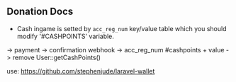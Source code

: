 ## Donation Docs

* Cash ingame is setted by `acc_reg_num` key/value table which you should modify '#CASHPOINTS' variable.

-> payment
-> confirmation webhook
-> acc_reg_num #cashpoints + value
-> remove User::getCashPoints()


use: https://github.com/stephenjude/laravel-wallet


